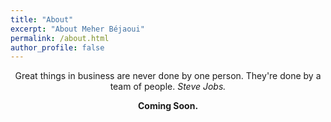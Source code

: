 ```yaml
---
title: "About"
excerpt: "About Meher Béjaoui"
permalink: /about.html
author_profile: false
---
```


<p align="center"> Great things in business are never done by one person. They're done by a team of people. <i>Steve Jobs.</i>  </p>
<p align="center"><b>Coming Soon.</b></p>